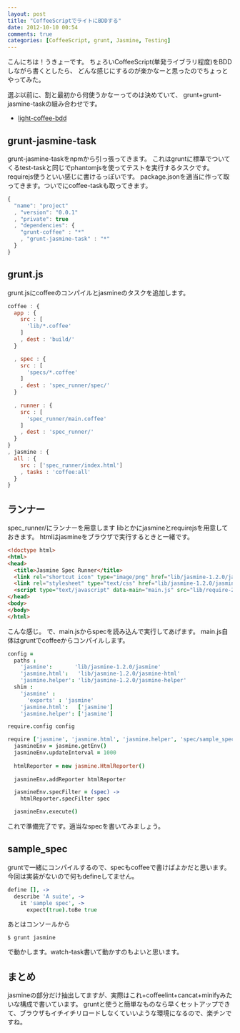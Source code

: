 ```yaml
---
layout: post
title: "CoffeeScriptでライトにBDDする"
date: 2012-10-10 00:54
comments: true
categories: [CoffeeScript, grunt, Jasmine, Testing]
---
```


こんにちは！うきょーです。
ちょろいCoffeeScript(単発ライブラリ程度)をBDDしながら書くとしたら、
どんな感じにするのが楽かなーと思ったのでちょっとやってみた。

選ぶ以前に、割と最初から何使うかなーってのは決めていて、
grunt+grunt-jasmine-taskの組み合わせです。

* [light-coffee-bdd](https://github.com/yaakaito/light-coffee-bdd)

## grunt-jasmine-task
grunt-jasmine-taskをnpmから引っ張ってきます。
これはgruntに標準でついてくるtest-taskと同じでphantomjsを使ってテストを実行するタスクです。
requirejs使うといい感じに書けるっぽいです。
package.jsonを適当に作って取ってきます。ついでにcoffee-taskも取ってきます。

```javascript
{
  "name": "project"
  , "version": "0.0.1"
  , "private": true
  , "dependencies": {
    "grunt-coffee" : "*"
    , "grunt-jasmine-task" : "*"
  }
}
```

## grunt.js
grunt.jsにcoffeeのコンパイルとjasmineのタスクを追加します。

```javascript
coffee : {
  app : {
    src : [
      'lib/*.coffee'
    ]
    , dest : 'build/'
  }

  , spec : {
    src : [
      'specs/*.coffee'
    ]
    , dest : 'spec_runner/spec/'
  }
  
  , runner : {
    src : [
      'spec_runner/main.coffee'
    ]
    , dest : 'spec_runner/' 
  }
}
, jasmine : {
  all : {
    src : ['spec_runner/index.html']
    , tasks : 'coffee:all'
  }
}
```

## ランナー
spec_runner/にランナーを用意します
libとかにjasmineとrequirejsを用意しておきます。
htmlはjasmineをブラウザで実行するときと一緒です。

```html
<!doctype html>
<html>
<head>
  <title>Jasmine Spec Runner</title>
  <link rel="shortcut icon" type="image/png" href="lib/jasmine-1.2.0/jasmine_favicon.png">
  <link rel="stylesheet" type="text/css" href="lib/jasmine-1.2.0/jasmine.css">
  <script type="text/javascript" data-main="main.js" src="lib/require-2.0.2.js"></script>
</head>
<body>
</body>
</html>
```

こんな感じ。
で、main.jsからspecを読み込んで実行してあげます。
main.js自体はgruntでcoffeeからコンパイルします。

```coffeescript
config =
  paths :
    'jasmine':       'lib/jasmine-1.2.0/jasmine'
    'jasmine.html':   'lib/jasmine-1.2.0/jasmine-html'
    'jasmine.helper': 'lib/jasmine-1.2.0/jasmine-helper'
  shim :
    'jasmine' :
      'exports' : 'jasmine'
    'jasmine.html':   ['jasmine']
    'jasmine.helper': ['jasmine']

require.config config

require ['jasmine', 'jasmine.html', 'jasmine.helper', 'spec/sample_spec'], (jasmine) ->
  jasmineEnv = jasmine.getEnv()
  jasmineEnv.updateInterval = 1000
  
  htmlReporter = new jasmine.HtmlReporter()
  
  jasmineEnv.addReporter htmlReporter

  jasmineEnv.specFilter = (spec) ->
    htmlReporter.specFilter spec

  jasmineEnv.execute()
```

これで準備完了です。適当なspecを書いてみましょう。

## sample_spec
gruntで一緒にコンパイルするので、specもcoffeeで書けばよかだと思います。今回は実装がないので何もdefineしてません。

```coffeescript
define [], ->
  describe 'A suite', ->
    it 'sample spec', ->
      expect(true).toBe true
```

あとはコンソールから

```
$ grunt jasmine
```

で動かします。watch-task書いて動かすのもよいと思います。

## まとめ
jasmineの部分だけ抽出してますが、実際はこれ+coffeelint+cancat+minifyみたいな構成で書いています。
gruntと使うと簡単なものなら早くセットアップできて、ブラウザもイチイチリロードしなくていいような環境になるので、楽チンですね。

